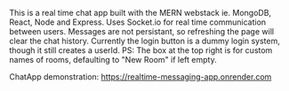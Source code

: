 This is a real time chat app built with the MERN webstack ie. MongoDB, React, Node and Express.
Uses Socket.io for real time communication between users.
Messages are not persistant, so refreshing the page will clear the chat history.
Currently the login button is a dummy login system, though it still creates a userId.
PS: The box at the top right is for custom names of rooms, defaulting to "New Room" if left empty.

ChatApp demonstration: https://realtime-messaging-app.onrender.com
